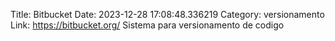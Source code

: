 Title: Bitbucket
Date: 2023-12-28 17:08:48.336219
Category: versionamento
Link: https://bitbucket.org/
Sistema para versionamento de codigo
